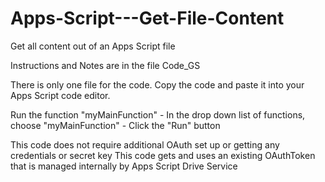 # Apps-Script---Get-File-Content
Get all content out of an Apps Script file

Instructions and Notes are in the file Code_GS

There is only one file for the code.  Copy the code and paste it into your Apps Script code editor.

Run the function "myMainFunction" - In the drop down list of functions, choose "myMainFunction" - Click the "Run" button

This code does not require additional OAuth set up or getting any credentials or secret key
This code gets and uses an existing OAuthToken that is managed internally by Apps Script Drive Service
